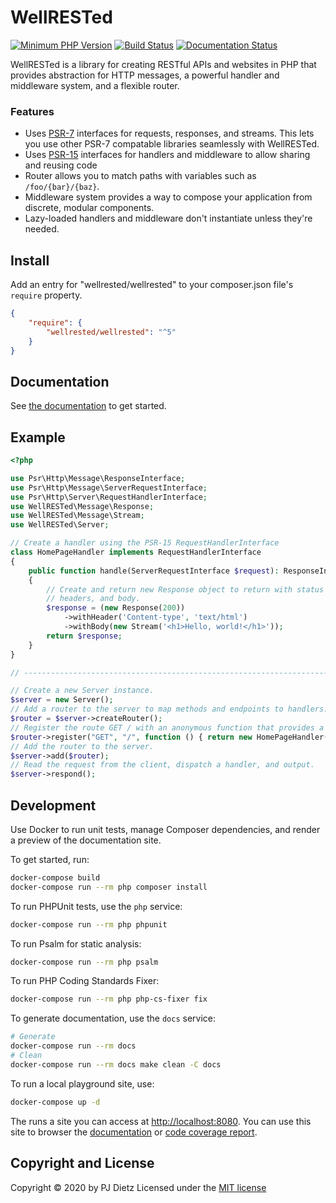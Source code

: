 WellRESTed
==========

[![Minimum PHP Version](https://img.shields.io/badge/php-%3E%3D%207.3-8892BF.svg?style=flat-square)](https://php.net/)
[![Build Status](https://travis-ci.org/wellrestedphp/wellrested.svg?branch=master)](https://travis-ci.org/wellrestedphp/wellrested)
[![Documentation Status](https://readthedocs.org/projects/wellrested/badge/?version=latest)](http://wellrested.readthedocs.org/en/latest/)

WellRESTed is a library for creating RESTful APIs and websites in PHP that provides abstraction for HTTP messages, a powerful handler and middleware system, and a flexible router.

### Features

- Uses [PSR-7](https://www.php-fig.org/psr/psr-7/) interfaces for requests, responses, and streams. This lets you use other PSR-7 compatable libraries seamlessly with WellRESTed.
- Uses [PSR-15](https://www.php-fig.org/psr/psr-15/) interfaces for handlers and middleware to allow sharing and reusing code
- Router allows you to match paths with variables such as `/foo/{bar}/{baz}`.
- Middleware system provides a way to compose your application from discrete, modular components.
- Lazy-loaded handlers and middleware don't instantiate unless they're needed.

Install
-------

Add an entry for "wellrested/wellrested" to your composer.json file's `require` property.

```json
{
    "require": {
        "wellrested/wellrested": "^5"
    }
}
```

Documentation
-------------

See [the documentation](https://wellrested.readthedocs.org/en/latest/) to get started.

Example
-------

```php
<?php

use Psr\Http\Message\ResponseInterface;
use Psr\Http\Message\ServerRequestInterface;
use Psr\Http\Server\RequestHandlerInterface;
use WellRESTed\Message\Response;
use WellRESTed\Message\Stream;
use WellRESTed\Server;

// Create a handler using the PSR-15 RequestHandlerInterface
class HomePageHandler implements RequestHandlerInterface
{
    public function handle(ServerRequestInterface $request): ResponseInterface
    {
        // Create and return new Response object to return with status code,
        // headers, and body.
        $response = (new Response(200))
            ->withHeader('Content-type', 'text/html')
            ->withBody(new Stream('<h1>Hello, world!</h1>'));
        return $response;
    }
}

// -----------------------------------------------------------------------------

// Create a new Server instance.
$server = new Server();
// Add a router to the server to map methods and endpoints to handlers.
$router = $server->createRouter();
// Register the route GET / with an anonymous function that provides a handler.
$router->register("GET", "/", function () { return new HomePageHandler(); });
// Add the router to the server.
$server->add($router);
// Read the request from the client, dispatch a handler, and output.
$server->respond();
```

Development
-----------

Use Docker to run unit tests, manage Composer dependencies, and render a preview of the documentation site.

To get started, run:

```bash
docker-compose build
docker-compose run --rm php composer install
```

To run PHPUnit tests, use the `php` service:

```bash
docker-compose run --rm php phpunit
```

To run Psalm for static analysis:

```bash
docker-compose run --rm php psalm
```

To run PHP Coding Standards Fixer:

```bash
docker-compose run --rm php php-cs-fixer fix
```

To generate documentation, use the `docs` service:

```bash
# Generate
docker-compose run --rm docs
# Clean
docker-compose run --rm docs make clean -C docs
```

To run a local playground site, use:

```bash
docker-compose up -d
```

The runs a site you can access at [http://localhost:8080](http://localhost:8080). You can use this site to browser the [documentation](http://localhost:8080/docs/) or [code coverage report](http://localhost:8080/coverage/).

Copyright and License
---------------------
Copyright © 2020 by PJ Dietz
Licensed under the [MIT license](http://opensource.org/licenses/MIT)
